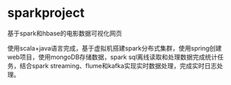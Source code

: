 # sparkproject

基于spark和hbase的电影数据可视化网页

使用scala+java语言完成，基于虚拟机搭建spark分布式集群，使用spring创建web项目，使用mongoDB存储数据，spark sql离线读取和处理数据完成统计任务，结合spark streaming、flume和kafka实现实时数据处理，完成实时日志处理。
